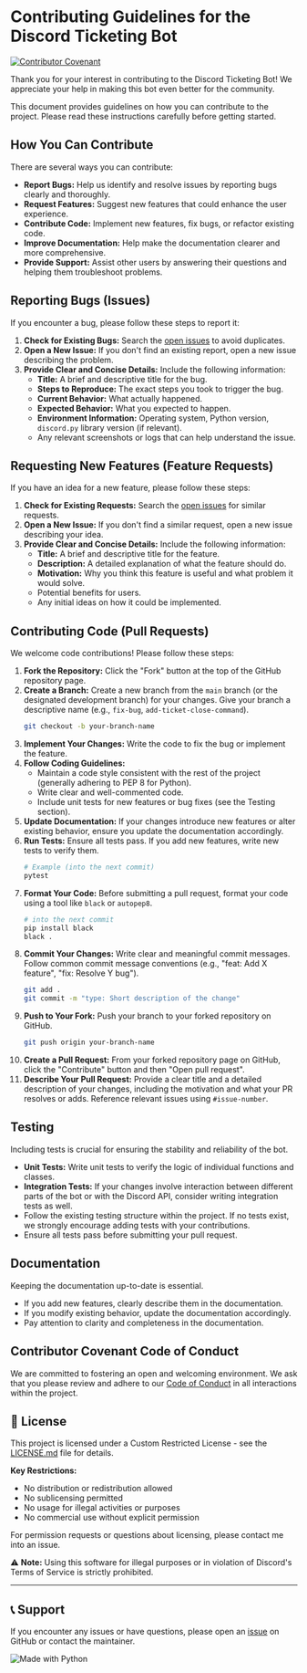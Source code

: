 # Contributing Guidelines for the Discord Ticketing Bot


[![Contributor Covenant](https://img.shields.io/badge/Contributor%20Covenant-2.1-4baaaa.svg)](CODE_OF_CONDUCT.md)

Thank you for your interest in contributing to the Discord Ticketing Bot! We appreciate your help in making this bot even better for the community.

This document provides guidelines on how you can contribute to the project. Please read these instructions carefully before getting started.

## How You Can Contribute

There are several ways you can contribute:

* **Report Bugs:** Help us identify and resolve issues by reporting bugs clearly and thoroughly.
* **Request Features:** Suggest new features that could enhance the user experience.
* **Contribute Code:** Implement new features, fix bugs, or refactor existing code.
* **Improve Documentation:** Help make the documentation clearer and more comprehensive.
* **Provide Support:** Assist other users by answering their questions and helping them troubleshoot problems.

## Reporting Bugs (Issues)

If you encounter a bug, please follow these steps to report it:

1.  **Check for Existing Bugs:** Search the [open issues](https://github.com/K0lin/Discord-Ticketing-Bot/issues) to avoid duplicates.
2.  **Open a New Issue:** If you don't find an existing report, open a new issue describing the problem.
3.  **Provide Clear and Concise Details:** Include the following information:
    * **Title:** A brief and descriptive title for the bug.
    * **Steps to Reproduce:** The exact steps you took to trigger the bug.
    * **Current Behavior:** What actually happened.
    * **Expected Behavior:** What you expected to happen.
    * **Environment Information:** Operating system, Python version, `discord.py` library version (if relevant).
    * Any relevant screenshots or logs that can help understand the issue.

## Requesting New Features (Feature Requests)

If you have an idea for a new feature, please follow these steps:

1.  **Check for Existing Requests:** Search the [open issues](https://github.com/K0lin/Discord-Ticketing-Bot/issues) for similar requests.
2.  **Open a New Issue:** If you don't find a similar request, open a new issue describing your idea.
3.  **Provide Clear and Concise Details:** Include the following information:
    * **Title:** A brief and descriptive title for the feature.
    * **Description:** A detailed explanation of what the feature should do.
    * **Motivation:** Why you think this feature is useful and what problem it would solve.
    * Potential benefits for users.
    * Any initial ideas on how it could be implemented.

## Contributing Code (Pull Requests)

We welcome code contributions! Please follow these steps:

1.  **Fork the Repository:** Click the "Fork" button at the top of the GitHub repository page.
2.  **Create a Branch:** Create a new branch from the `main` branch (or the designated development branch) for your changes. Give your branch a descriptive name (e.g., `fix-bug`, `add-ticket-close-command`).
    ```bash
    git checkout -b your-branch-name
    ```
3.  **Implement Your Changes:** Write the code to fix the bug or implement the feature.
4.  **Follow Coding Guidelines:**
    * Maintain a code style consistent with the rest of the project (generally adhering to PEP 8 for Python).
    * Write clear and well-commented code.
    * Include unit tests for new features or bug fixes (see the Testing section).
5.  **Update Documentation:** If your changes introduce new features or alter existing behavior, ensure you update the documentation accordingly.
6.  **Run Tests:** Ensure all tests pass. If you add new features, write new tests to verify them.
    ```bash
    # Example (into the next commit)
    pytest
    ```
7.  **Format Your Code:** Before submitting a pull request, format your code using a tool like `black` or `autopep8`.
    ```bash
    # into the next commit
    pip install black
    black .
    ```
8.  **Commit Your Changes:** Write clear and meaningful commit messages. Follow common commit message conventions (e.g., "feat: Add X feature", "fix: Resolve Y bug").
    ```bash
    git add .
    git commit -m "type: Short description of the change"
    ```
9.  **Push to Your Fork:** Push your branch to your forked repository on GitHub.
    ```bash
    git push origin your-branch-name
    ```
10. **Create a Pull Request:** From your forked repository page on GitHub, click the "Contribute" button and then "Open pull request".
11. **Describe Your Pull Request:** Provide a clear title and a detailed description of your changes, including the motivation and what your PR resolves or adds. Reference relevant issues using `#issue-number`.

## Testing

Including tests is crucial for ensuring the stability and reliability of the bot.

* **Unit Tests:** Write unit tests to verify the logic of individual functions and classes.
* **Integration Tests:** If your changes involve interaction between different parts of the bot or with the Discord API, consider writing integration tests as well.
* Follow the existing testing structure within the project. If no tests exist, we strongly encourage adding tests with your contributions.
* Ensure all tests pass before submitting your pull request.

## Documentation

Keeping the documentation up-to-date is essential.

* If you add new features, clearly describe them in the documentation.
* If you modify existing behavior, update the documentation accordingly.
* Pay attention to clarity and completeness in the documentation.

## Contributor Covenant Code of Conduct

We are committed to fostering an open and welcoming environment. We ask that you please review and adhere to our [Code of Conduct](CODE_OF_CONDUCT.md) in all interactions within the project.

## 📄 License

This project is licensed under a Custom Restricted License - see the [LICENSE.md](LICENSE.md) file for details.

**Key Restrictions:**
- No distribution or redistribution allowed
- No sublicensing permitted
- No usage for illegal activities or purposes
- No commercial use without explicit permission

For permission requests or questions about licensing, please contact me into an issue.

⚠️ **Note:** Using this software for illegal purposes or in violation of Discord's Terms of Service is strictly prohibited.

---

## 📞 Support

If you encounter any issues or have questions, please open an [issue](https://github.com/K0lin/Discord-Ticketing-Bot/issues) on GitHub or contact the maintainer.

![Made with Python](https://forthebadge.com/images/badges/made-with-python.svg)
